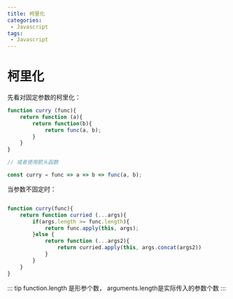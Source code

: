 ```yaml
---
title: 柯里化
categories:
 - Javascript
tags:
 - Javascript
---
```



# 柯里化

先看对固定参数的柯里化：

```js
function curry (func){
    return function (a){
        return function(b){
            return func(a, b);
        }
    } 
} 

// 或者使用箭头函数

const curry = func => a => b => func(a, b);
```


当参数不固定时：

```js

function curry(func){
    return function curried (...args){
        if(args.length >= func.length){
            return func.apply(this, args);
        }else {
            return function (...args2){
                return curried.apply(this, args.concat(args2))
            }
        }
    }
}

```

::: tip
function.length 是形参个数， arguments.length是实际传入的参数个数
::: 